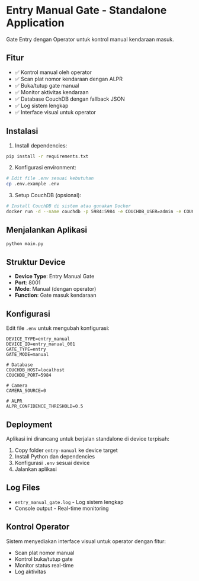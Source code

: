 # Entry Manual Gate - Standalone Application

Gate Entry dengan Operator untuk kontrol manual kendaraan masuk.

## Fitur

- ✅ Kontrol manual oleh operator
- ✅ Scan plat nomor kendaraan dengan ALPR
- ✅ Buka/tutup gate manual
- ✅ Monitor aktivitas kendaraan
- ✅ Database CouchDB dengan fallback JSON
- ✅ Log sistem lengkap
- ✅ Interface visual untuk operator

## Instalasi

1. Install dependencies:
```bash
pip install -r requirements.txt
```

2. Konfigurasi environment:
```bash
# Edit file .env sesuai kebutuhan
cp .env.example .env
```

3. Setup CouchDB (opsional):
```bash
# Install CouchDB di sistem atau gunakan Docker
docker run -d --name couchdb -p 5984:5984 -e COUCHDB_USER=admin -e COUCHDB_PASSWORD=password couchdb:3.3
```

## Menjalankan Aplikasi

```bash
python main.py
```

## Struktur Device

- **Device Type**: Entry Manual Gate
- **Port**: 8001
- **Mode**: Manual (dengan operator)
- **Function**: Gate masuk kendaraan

## Konfigurasi

Edit file `.env` untuk mengubah konfigurasi:

```env
DEVICE_TYPE=entry_manual
DEVICE_ID=entry_manual_001
GATE_TYPE=entry
GATE_MODE=manual

# Database
COUCHDB_HOST=localhost
COUCHDB_PORT=5984

# Camera
CAMERA_SOURCE=0

# ALPR
ALPR_CONFIDENCE_THRESHOLD=0.5
```

## Deployment

Aplikasi ini dirancang untuk berjalan standalone di device terpisah:

1. Copy folder `entry-manual` ke device target
2. Install Python dan dependencies
3. Konfigurasi `.env` sesuai device
4. Jalankan aplikasi

## Log Files

- `entry_manual_gate.log` - Log sistem lengkap
- Console output - Real-time monitoring

## Kontrol Operator

Sistem menyediakan interface visual untuk operator dengan fitur:
- Scan plat nomor manual
- Kontrol buka/tutup gate
- Monitor status real-time
- Log aktivitas
